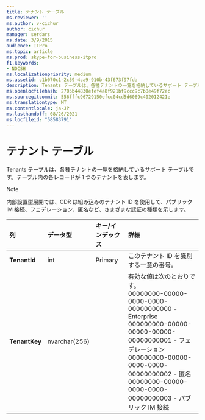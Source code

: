 ```yaml
---
title: テナント テーブル
ms.reviewer: ''
ms.author: v-cichur
author: cichur
manager: serdars
ms.date: 3/9/2015
audience: ITPro
ms.topic: article
ms.prod: skype-for-business-itpro
f1.keywords:
- NOCSH
ms.localizationpriority: medium
ms.assetid: c1b070c1-2c59-4ca9-910b-43f673f97fda
description: Tenants テーブルは、各種テナントの一覧を格納しているサポート テーブルです。テーブル内の各レコードが 1 つのテナントを表します。
ms.openlocfilehash: 2705b44830efef4a8f921bf9ccc9c7b8e49f72ec
ms.sourcegitcommit: 556fffc96729150efcc04cd5d6069c402012421e
ms.translationtype: MT
ms.contentlocale: ja-JP
ms.lasthandoff: 08/26/2021
ms.locfileid: "58583791"
---
```

# <a name="tenants-table"></a>テナント テーブル
 
Tenants テーブルは、各種テナントの一覧を格納しているサポート テーブルです。テーブル内の各レコードが 1 つのテナントを表します。
  
> [!NOTE]
> 内部設置型展開では、CDR は組み込みのテナント ID を使用して、パブリック IM 接続、フェデレーション、匿名など、さまざまな認証の種類を示します。 
  
|**列**|**データ型**|**キー/インデックス**|**詳細**|
|:-----|:-----|:-----|:-----|
|**TenantId** <br/> |int  <br/> |Primary  <br/> |このテナント ID を識別する一意の番号。  <br/> |
|**TenantKey** <br/> |nvarchar(256)  <br/> || 有効な値は次のとおりです。 <br/>  00000000-00000-0000-0000-00000000000 - Enterprise <br/>  000000000-00000-00000-00000-00000000001 - フェデレーション <br/>  000000000-00000-0000-0000-00000000002 - 匿名 <br/>  00000000-00000-0000-0000-00000000003 - パブリック IM 接続 <br/> |
   

